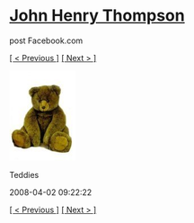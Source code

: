# [John Henry Thompson](../README.md)
post Facebook.com

[[ < Previous ]](2008-04-02-11.md) [[ Next > ]](2008-04-02-13.md)

[![](../media/2008-04-02/Teddies-11.jpg)](../README.md)

Teddies

2008-04-02 09:22:22

[[ < Previous ]](2008-04-02-11.md) [[ Next > ]](2008-04-02-13.md)